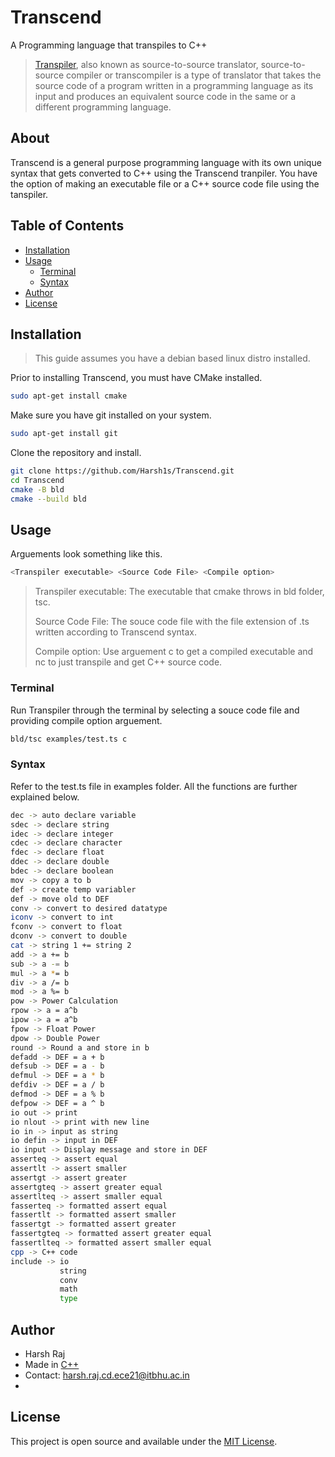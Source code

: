 # Transcend

A Programming language that transpiles to C++

> [Transpiler](https://www.google.com/url?sa=t&rct=j&q=&esrc=s&source=web&cd=&cad=rja&uact=8&ved=2ahUKEwjaqKaQkZr-AhVBzzgGHWm-Ah4QmhN6BAhhEAI&url=https%3A%2F%2Fen.wikipedia.org%2Fwiki%2FSource-to-source_compiler&usg=AOvVaw3MvLUf985lJ_iB4i7gTTMt), also known as source-to-source translator, source-to-source compiler or transcompiler is a type of translator that takes the source code of a program written in a programming language as its input and produces an equivalent source code in the same or a different programming language.

## About

Transcend is a general purpose programming language with its own unique syntax that gets converted to C++ using the Transcend tranpiler. You have the option of making an executable file or a C++ source code file using the tanspiler.

## Table of Contents

- [Installation](#installation)
- [Usage](#usage)
  - [Terminal](#terminal)
  - [Syntax](#syntax)
- [Author](#author)
- [License](#license)

## Installation

> This guide assumes you have a debian based linux distro installed.

Prior to installing Transcend, you must have CMake installed.

```bash
sudo apt-get install cmake
```

Make sure you have git installed on your system.

```bash
sudo apt-get install git
```

Clone the repository and install.

```bash
git clone https://github.com/Harsh1s/Transcend.git
cd Transcend
cmake -B bld
cmake --build bld
```

## Usage

Arguements look something like this.

```bash
<Transpiler executable> <Source Code File> <Compile option>
```

> Transpiler executable: The executable that cmake throws in bld folder, tsc.
>
> Source Code File: The souce code file with the file extension of .ts written according to Transcend syntax.
>
> Compile option: Use arguement c to get a compiled executable and nc to just transpile and get C++ source code.

### Terminal

Run Transpiler through the terminal by selecting a souce code file and providing compile option arguement.

```bash
bld/tsc examples/test.ts c
```

### Syntax

Refer to the test.ts file in examples folder. All the functions are further explained below.

```bash
dec -> auto declare variable
sdec -> declare string
idec -> declare integer
cdec -> declare character
fdec -> declare float
ddec -> declare double
bdec -> declare boolean
mov -> copy a to b
def -> create temp variabler
def -> move old to DEF
conv -> convert to desired datatype
iconv -> convert to int
fconv -> convert to float
dconv -> convert to double
cat -> string 1 += string 2
add -> a += b
sub -> a -= b
mul -> a *= b
div -> a /= b
mod -> a %= b
pow -> Power Calculation
rpow -> a = a^b
ipow -> a = a^b
fpow -> Float Power
dpow -> Double Power
round -> Round a and store in b
defadd -> DEF = a + b
defsub -> DEF = a - b
defmul -> DEF = a * b
defdiv -> DEF = a / b
defmod -> DEF = a % b
defpow -> DEF = a ^ b
io out -> print
io nlout -> print with new line
io in -> input as string
io defin -> input in DEF
io input -> Display message and store in DEF
asserteq -> assert equal
assertlt -> assert smaller
assertgt -> assert greater
assertgteq -> assert greater equal
assertlteq -> assert smaller equal
fasserteq -> formatted assert equal
fassertlt -> formatted assert smaller
fassertgt -> formatted assert greater
fassertgteq -> formatted assert greater equal
fassertlteq -> formatted assert smaller equal
cpp -> C++ code
include -> io
           string
           conv
           math
           type
```

## Author

- Harsh Raj
- Made in [C++](https://en.wikipedia.org/wiki/C%2B%2B)
- Contact: harsh.raj.cd.ece21@itbhu.ac.in
-

## License

This project is open source and available under the [MIT License](LICENSE).
